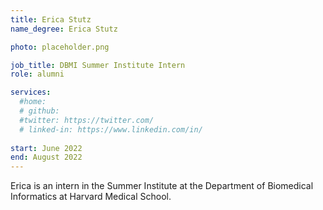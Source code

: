 ```yaml
---
title: Erica Stutz
name_degree: Erica Stutz

photo: placeholder.png

job_title: DBMI Summer Institute Intern
role: alumni

services:
  #home: 
  # github: 
  #twitter: https://twitter.com/
  # linked-in: https://www.linkedin.com/in/
  
start: June 2022
end: August 2022
---
```

Erica is an intern in the Summer Institute at the Department of Biomedical Informatics at Harvard Medical School.